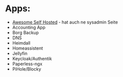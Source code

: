 # Apps:
* [Awesome Self Hosted](https://github.com/awesome-selfhosted/awesome-selfhosted) - hat auch ne sysadmin Seite
* Accounting App
* Borg Backup
* DNS
* Heimdall
* Homeassistent
* Jellyfin
* Keycloak/Authentik
* Paperless-ngx
* PiHole/Blocky
